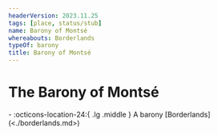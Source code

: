 ```yaml
---
headerVersion: 2023.11.25
tags: [place, status/stub]
name: Barony of Montsé
whereabouts: Borderlands
typeOf: barony
title: Barony of Montsé
---
```

# The Barony of Montsé
<div class="grid cards ext-narrow-margin ext-one-column" markdown>
-    :octicons-location-24:{ .lg .middle } A barony [Borderlands](<./borderlands.md>)  
</div>


